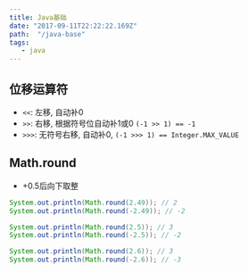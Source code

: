 ```yaml
---
title: Java基础
date: "2017-09-11T22:22:22.169Z"
path:  "/java-base"
tags:
   - java
---
```


## 位移运算符
* `<<`: 左移, 自动补0
* `>>`: 右移, 根据符号位自动补1或0 `(-1 >> 1) == -1`
* `>>>`: 无符号右移, 自动补0, `(-1 >>> 1) == Integer.MAX_VALUE`

## Math.round
* +0.5后向下取整
```java
System.out.println(Math.round(2.49)); // 2
System.out.println(Math.round(-2.49)); // -2

System.out.println(Math.round(2.5)); // 3
System.out.println(Math.round(-2.5)); // -2

System.out.println(Math.round(2.6)); // 3
System.out.println(Math.round(-2.6)); // -3
```